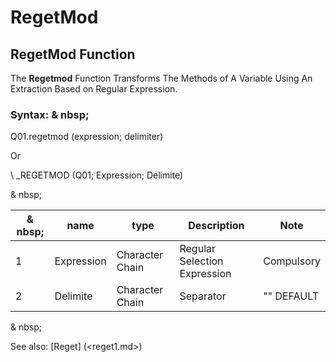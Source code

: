 # RegetMod

## RegetMod Function

The **Regetmod** Function Transforms The Methods of A Variable Using An Extraction Based on Regular Expression.

### Syntax: & nbsp;

Q01.regetmod (expression; delimiter)

Or

\ _REGETMOD (Q01; Expression; Delimite)

& nbsp;

| & nbsp; | **name** | **type** | **Description** | **Note** |
| --- | --- | --- | --- | --- |
| &#49; | Expression | Character Chain | Regular Selection Expression | Compulsory |
| &#50; | Delimite | Character Chain | Separator | "" DEFAULT |

& nbsp;

See also: [Reget] (<reget1.md>)